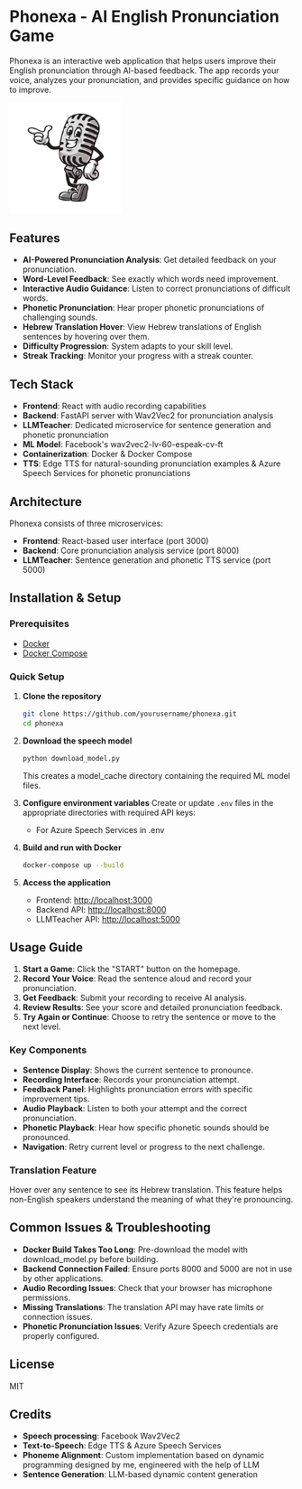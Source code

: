 # Phonexa - AI English Pronunciation Game

Phonexa is an interactive web application that helps users improve their English pronunciation through AI-based feedback. The app records your voice, analyzes your pronunciation, and provides specific guidance on how to improve.

<img src="https://github.com/EASS-HIT-PART-A-2025-CLASS-VII/Phonexa/blob/main/frontend/src/ProjectImages/PhonexaLogo.png?raw=true" alt="Phonexa Logo" width="200"/>

## Features

- **AI-Powered Pronunciation Analysis**: Get detailed feedback on your pronunciation.
- **Word-Level Feedback**: See exactly which words need improvement.
- **Interactive Audio Guidance**: Listen to correct pronunciations of difficult words.
- **Phonetic Pronunciation**: Hear proper phonetic pronunciations of challenging sounds.
- **Hebrew Translation Hover**: View Hebrew translations of English sentences by hovering over them.
- **Difficulty Progression**: System adapts to your skill level.
- **Streak Tracking**: Monitor your progress with a streak counter.

## Tech Stack

- **Frontend**: React with audio recording capabilities
- **Backend**: FastAPI server with Wav2Vec2 for pronunciation analysis
- **LLMTeacher**: Dedicated microservice for sentence generation and phonetic pronunciation
- **ML Model**: Facebook's wav2vec2-lv-60-espeak-cv-ft
- **Containerization**: Docker & Docker Compose
- **TTS**: Edge TTS for natural-sounding pronunciation examples & Azure Speech Services for phonetic pronunciations

## Architecture

Phonexa consists of three microservices:
- **Frontend**: React-based user interface (port 3000)
- **Backend**: Core pronunciation analysis service (port 8000)
- **LLMTeacher**: Sentence generation and phonetic TTS service (port 5000)

## Installation & Setup

### Prerequisites

- [Docker](https://docs.docker.com/get-docker/)
- [Docker Compose](https://docs.docker.com/compose/install/)

### Quick Setup

1. **Clone the repository**
    ```bash
    git clone https://github.com/yourusername/phonexa.git
    cd phonexa
    ```

2. **Download the speech model**
    ```bash
    python download_model.py
    ```
    This creates a model_cache directory containing the required ML model files.

3. **Configure environment variables**
    Create or update `.env` files in the appropriate directories with required API keys:
    - For Azure Speech Services in .env

4. **Build and run with Docker**
    ```bash
    docker-compose up --build
    ```

5. **Access the application**
    - Frontend: [http://localhost:3000](http://localhost:3000)
    - Backend API: [http://localhost:8000](http://localhost:8000)
    - LLMTeacher API: [http://localhost:5000](http://localhost:5000)

## Usage Guide

1. **Start a Game**: Click the "START" button on the homepage.
2. **Record Your Voice**: Read the sentence aloud and record your pronunciation.
3. **Get Feedback**: Submit your recording to receive AI analysis.
4. **Review Results**: See your score and detailed pronunciation feedback.
5. **Try Again or Continue**: Choose to retry the sentence or move to the next level.

### Key Components

- **Sentence Display**: Shows the current sentence to pronounce.
- **Recording Interface**: Records your pronunciation attempt.
- **Feedback Panel**: Highlights pronunciation errors with specific improvement tips.
- **Audio Playback**: Listen to both your attempt and the correct pronunciation.
- **Phonetic Playback**: Hear how specific phonetic sounds should be pronounced.
- **Navigation**: Retry current level or progress to the next challenge.

### Translation Feature

Hover over any sentence to see its Hebrew translation. This feature helps non-English speakers understand the meaning of what they're pronouncing.

## Common Issues & Troubleshooting

- **Docker Build Takes Too Long**: Pre-download the model with download_model.py before building.
- **Backend Connection Failed**: Ensure ports 8000 and 5000 are not in use by other applications.
- **Audio Recording Issues**: Check that your browser has microphone permissions.
- **Missing Translations**: The translation API may have rate limits or connection issues.
- **Phonetic Pronunciation Issues**: Verify Azure Speech credentials are properly configured.

## License

MIT

## Credits

- **Speech processing**: Facebook Wav2Vec2
- **Text-to-Speech**: Edge TTS & Azure Speech Services
- **Phoneme Alignment**: Custom implementation based on dynamic programming designed by me, engineered with the help of LLM
- **Sentence Generation**: LLM-based dynamic content generation